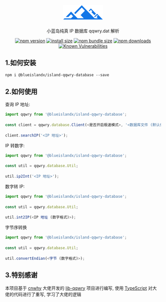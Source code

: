 <h1 align="center">
    <b>
        <a href="https://github.com/Blue-Island-X"><img style="width:128px;" src="https://raw.githubusercontent.com/Blue-Island-X/Island-QQWry-Database/main/resource/logo.png" /></a><br>
    </b>
</h1>

<p align="center">小蓝岛纯真 IP 数据库 qqwry.dat 解析</p>

<div align="center">

[![npm version](https://img.shields.io/npm/v/@blueislandx/island-qqwry-database.svg?style=flat-square)](https://www.npmjs.org/package/@blueislandx/island-qqwry-database)
[![install size](https://img.shields.io/badge/dynamic/json?url=https://packagephobia.com/v2/api.json?p=@blueislandx/island-qqwry-database&query=$.install.pretty&label=install%20size&style=flat-square)](https://packagephobia.now.sh/result?p=@blueislandx/island-qqwry-database)
[![npm bundle size](https://img.shields.io/bundlephobia/minzip/@blueislandx/island-qqwry-database?style=flat-square)](https://bundlephobia.com/package/@blueislandx/island-qqwry-database@latest)
[![npm downloads](https://img.shields.io/npm/dm/@blueislandx/island-qqwry-database.svg?style=flat-square)](https://npm-stat.com/charts.html?package=@blueislandx/island-qqwry-database)
[![Known Vulnerabilities](https://snyk.io/test/npm/@blueislandx/island-qqwry-database/badge.svg?style=flat-square)](https://snyk.io/test/npm/@blueislandx/island-qqwry-database)

</div>

## 1.如何安装
```
npm i @blueislandx/island-qqwry-database --save
```

## 2.如何使用

查询 IP 地址:
```TypeScript
import qqwry from '@blueislandx/island-qqwry-database';

const client = qqwry.database.Client(<是否开启极速模式>, '<数据库文件 (默认使用项目自带)>');

client.searchIP('<IP 地址>');
```

IP 转数字:
```TypeScript
import qqwry from '@blueislandx/island-qqwry-database';

const util = qqwry.database.Util;

util.ip2Int('<IP 地址>');
```

数字转 IP:
```TypeScript
import qqwry from '@blueislandx/island-qqwry-database';

const util = qqwry.database.Util;

util.int2IP(<IP 地址 (数字格式)>);
```

字节序转换
```TypeScript
import qqwry from '@blueislandx/island-qqwry-database';

const util = qqwry.database.Util;

util.convertEndian(<字节 (数字格式)>);
```

## 3.特别感谢

本项目基于 [cnwhy](https://github.com/cnwhy/) 大佬开发的 [lib-qqwry](https://github.com/cnwhy/lib-qqwry) 项目进行编写, 使用 [TypeScript](https://www.typescriptlang.org) 对大佬的代码进行了重写, 学习了大佬的逻辑
